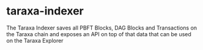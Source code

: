 # taraxa-indexer
The Taraxa Indexer saves all PBFT Blocks, DAG Blocks and Transactions on the Taraxa chain and exposes an API on top of that data that can be used on the Taraxa Explorer
